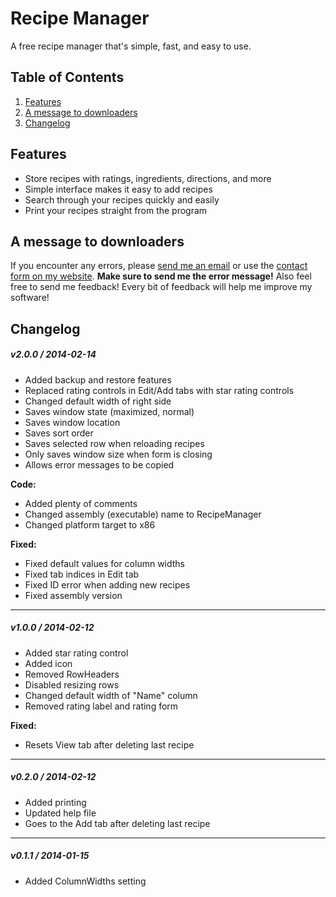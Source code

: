 # Recipe Manager
A free recipe manager that's simple, fast, and easy to use.

## Table of Contents
1. [Features](#features)
2. [A message to downloaders](#message)
3. [Changelog](#changelog)

## <a name="features"></a>Features
* Store recipes with ratings, ingredients, directions, and more
* Simple interface makes it easy to add recipes
* Search through your recipes quickly and easily
* Print your recipes straight from the program

## <a name="message"></a>A message to downloaders
If you encounter any errors, please [send me an email](mailto:support@abluescarab.us) or use the [contact form on my website](http://www.abluescarab.us/contact.php). **Make sure to send me the error message!** Also feel free to send me feedback! Every bit of feedback will help me improve my software!

## <a name="changelog"></a>Changelog
##### v2.0.0 / 2014-02-14
- Added backup and restore features
- Replaced rating controls in Edit/Add tabs with star rating controls
- Changed default width of right side
- Saves window state (maximized, normal)
- Saves window location
- Saves sort order
- Saves selected row when reloading recipes
- Only saves window size when form is closing
- Allows error messages to be copied

**Code:**
- Added plenty of comments
- Changed assembly (executable) name to RecipeManager
- Changed platform target to x86

**Fixed:**
- Fixed default values for column widths
- Fixed tab indices in Edit tab
- Fixed ID error when adding new recipes
- Fixed assembly version
---

##### v1.0.0 / 2014-02-12
- Added star rating control
- Added icon
- Removed RowHeaders
- Disabled resizing rows
- Changed default width of "Name" column
- Removed rating label and rating form

**Fixed:**
- Resets View tab after deleting last recipe

---

##### v0.2.0 / 2014-02-12
- Added printing
- Updated help file
- Goes to the Add tab after deleting last recipe

---

##### v0.1.1 / 2014-01-15
- Added ColumnWidths setting
